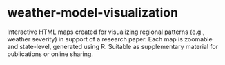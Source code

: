 # weather-model-visualization
Interactive HTML maps created for visualizing regional patterns (e.g., weather severity) in support of a research paper. Each map is zoomable and state-level, generated using R. Suitable as supplementary material for publications or online sharing.
